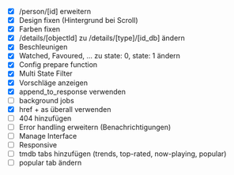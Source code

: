 - [x] /person/[id] erweitern
- [x] Design fixen (Hintergrund bei Scroll)
- [x] Farben fixen
- [x] /details/[objectId] zu /details/[type]/[id_db] ändern
- [x] Beschleunigen
- [x] Watched, Favoured, ... zu state: 0, state: 1 ändern
- [x] Config prepare function
- [x] Multi State Filter
- [x] Vorschläge anzeigen
- [x] append_to_response verwenden
- [ ] background jobs
- [x] href + as überall verwenden
- [ ] 404 hinzufügen
- [ ] Error handling erweitern (Benachrichtigungen)
- [ ] Manage Interface
- [ ] Responsive
- [ ] tmdb tabs hinzufügen (trends, top-rated, now-playing, popular)
- [ ] popular tab ändern
